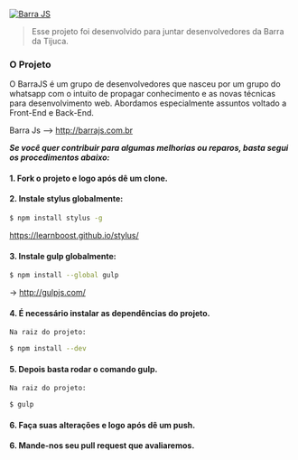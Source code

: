 [![Barra JS](http://barrajs.com.br/image/logoGit.png)](http://barrajs.com.br)

> Esse projeto foi desenvolvido para juntar desenvolvedores da Barra da Tijuca.

### O Projeto

O BarraJS é um grupo de desenvolvedores que nasceu por um grupo do whatsapp com o intuito de propagar conhecimento e as novas técnicas para desenvolvimento web. Abordamos especialmente assuntos voltado a Front-End e Back-End.

Barra Js --> http://barrajs.com.br

***Se você quer contribuir para algumas melhorias ou reparos, basta segui os procedimentos abaixo:***

#### 1. Fork o projeto e logo após dê um clone.

#### 2. Instale stylus globalmente:

```sh
$ npm install stylus -g
```
https://learnboost.github.io/stylus/

#### 3. Instale gulp globalmente:

```sh
$ npm install --global gulp
```
-> http://gulpjs.com/

#### 4. É necessário instalar as dependências do projeto.

```sh
Na raiz do projeto: 

$ npm install --dev
```

#### 5. Depois basta rodar o comando gulp.

```sh
Na raiz do projeto: 

$ gulp
```
#### 6. Faça suas alterações e logo após dê um push.

#### 6. Mande-nos seu pull request que avaliaremos.
